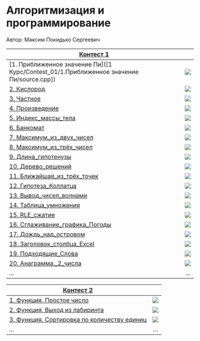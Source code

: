 # Алгоритмизация и программирование

Автор: Максим Покидько Сергеевич

|[Контест 1](https://contest.yandex.ru/contest/52142/problems/) |  |
| --- | :-: |
| [1. Приближенное значение Пи]([1 Курс/Contest_01/1.Приближенное значение Пи/source.cpp]) | ![](./img/cpp.png) |
| [2. Кислород](1_Курс/Contest_01/2.Кислород/source.go) |  ![](./img/go.png) |
| [3. Частное](1_Курс/Contest_01/3.Частное/source.cpp) | ![](./img/cpp.png) |
| [4. Произведение](1_Курс/Contest_01/4.Произведение/source.go) | ![](./img/cpp.png) |
| [5. Индекс_массы_тела](1_Курс/Contest_01/5.Индекс_массы_тела/source.cpp) | ![](./img/cpp.png) |
| [6. Банкомат](1_Курс/Contest_01/6.Банкомат/source.go) | ![](./img/cpp.png) |
| [7. Максимум_из_двух_чисел](1_Курс/Contest_01/7.Максимум_из_двух_чисел/source.cpp) | ![](./img/cpp.png) |
| [8. Максимум_из_трёх_чисел](1_Курс/Contest_01/8.Максимум_из_трёх_чисел/source.go) | ![](./img/cpp.png) |
| [9. Длина_гипотенузы](1_Курс/Contest_01/9.Длина_гипотенузы/source.cpp) | ![](./img/cpp.png) |
| [10. Дерево_решений](1_Курс/Contest_01/10.Дерево_решений/source.go) | ![](./img/cpp.png) |
| [11. Ближайшая_из_трёх_точек](1_Курс/Contest_01/11.Ближайшая_из_трёх_точек/source.cpp) | ![](./img/cpp.png) |
| [12. Гипотеза_Коллатца](1_Курс/Contest_01/12.Гипотеза_Коллатца/source.go) | ![](./img/cpp.png) |
| [13. Вывод_чисел_волнами](1_Курс/Contest_01/13.Вывод_чисел_волнами/source.cpp) | ![](./img/cpp.png) |
| [14. Таблица_умножения](1_Курс/Contest_01/14.Таблица_умножения/source.go.cpp) | ![](./img/cpp.png) |
| [15. RLE_сжатие](1_Курс/Contest_01/15.RLE_сжатие/source.cpp) | ![](./img/cpp.png) |
| [16. Сглаживание_графика_Погоды](1_Курс/Contest_01/16.Сглаживание_графика_Погоды/source.go) | ![](./img/cpp.png) |
| [17. Дождь_над_островом](1_Курс/Contest_01/17.Дождь_над_островом/source.cpp) | ![](./img/cpp.png) |
| [18. Заголовок_столбца_Excel](1_Курс/Contest_01/18.Заголовок_столбца_Excel/source.cpp) | ![](./img/cpp.png) |
| [19. Подходящие_Слова](1_Курс/Contest_01/19.Подходящие_Слова/source.cpp) | ![](./img/cpp.png) |
| [20. Анаграмма._2_числа](1_Курс/Contest_01/20.Анаграмма._2_числа/source.cpp) | ![](./img/cpp.png) |
| ... | ... |

|[Контест 2](https://contest.yandex.ru/contest/52676/problems/) |  |
| --- | :-: |
| [1. Функция. Простое число](./contest_02/01/main.cpp) | ![](./img/go.png) |
| [2. Функция. Выход из лабиринта](./contest_02/02/main.go) |  ![](./img/go.png) |
| [3. Функция. Сортировка по количеству единиц](./contest_02/03/main.cpp) | ![](./img/go.png) |
| ... | ... |
